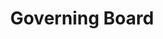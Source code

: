 ---
templateKey: committee-page
seo:
  description: Magma, open-source mobile core network solution  
  image: /img/og-image.jpg
  title: Governing Board
  twitterUsername: "@magmacommunity"
  url: "https://www.magmacore.org/committee/governing-board"
title: Governing Board
subTitle: 'Join to contribute code, documentation, and use cases'
members: 
  - company: "Company Name"
    description: Lorem ipsum dolor sit amet, consectetur adipiscing elit. Mauris eget lectus lectus. Sed in orci euismod, rutrum libero eu, fringilla lectus. Vestibulum quis leo malesuada, porta lectus ut, dictum tellus. Fusce pulvinar diam non urna tincidunt volutpat. Aliquam faucibus porta tortor, nec volutpat odio. Nulla eleifend placerat lacus id aliquam. Praesent condimentum fringilla quam, in gravida sem luctus sit amet. Maecenas quis tincidunt ante. Maecenas vel ex non leo congue tristique at id nulla. Aliquam mi leo, aliquet nec velit a, eleifend aliquet ex.
    linkedin: https://www.linkedin.com/
    name: John Doe
    github: https://www.github.com/
    facebook: https://www.facebook.com/
    picture: /img/committee/governing-board/generic-profile-photo.png
    title: Chair
    twitter: https://twitter.com/
---